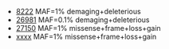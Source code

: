 
* [8222](gnomad.exomes.r2.1.sites.rec.refGene.0.01.demaging.deterious.hg19.vcf.bed) MAF=1% demaging+deleterious 
* [26981](gnomad.exomes.r2.1.sites.rec.refGene.0.01.demaging.deterious.hg19.vcf.bed) MAF=0.1% demaging+deleterious 
* [27150](gnomad.exomes.r2.1.sites.rec.refGene.hg19.vcf.bed) MAF=1% missense+frame+loss+gain 
* [xxxx](gnomad.exomes.r2.1.sites.rec.refGene.0.001.fullfunc.hg19.vcf.bed) MAF=1% missense+frame+loss+gain 
